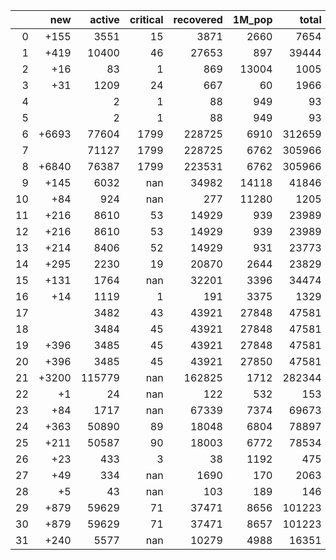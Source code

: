 |    |   new |   active |   critical |   recovered |   1M_pop |   total |
|---:|------:|---------:|-----------:|------------:|---------:|--------:|
|  0 |  +155 |     3551 |         15 |        3871 |     2660 |    7654 |
|  1 |  +419 |    10400 |         46 |       27653 |      897 |   39444 |
|  2 |   +16 |       83 |          1 |         869 |    13004 |    1005 |
|  3 |   +31 |     1209 |         24 |         667 |       60 |    1966 |
|  4 |       |        2 |          1 |          88 |      949 |      93 |
|  5 |       |        2 |          1 |          88 |      949 |      93 |
|  6 | +6693 |    77604 |       1799 |      228725 |     6910 |  312659 |
|  7 |       |    71127 |       1799 |      228725 |     6762 |  305966 |
|  8 | +6840 |    76387 |       1799 |      223531 |     6762 |  305966 |
|  9 |  +145 |     6032 |        nan |       34982 |    14118 |   41846 |
| 10 |   +84 |      924 |        nan |         277 |    11280 |    1205 |
| 11 |  +216 |     8610 |         53 |       14929 |      939 |   23989 |
| 12 |  +216 |     8610 |         53 |       14929 |      939 |   23989 |
| 13 |  +214 |     8406 |         52 |       14929 |      931 |   23773 |
| 14 |  +295 |     2230 |         19 |       20870 |     2644 |   23829 |
| 15 |  +131 |     1764 |        nan |       32201 |     3396 |   34474 |
| 16 |   +14 |     1119 |          1 |         191 |     3375 |    1329 |
| 17 |       |     3482 |         43 |       43921 |    27848 |   47581 |
| 18 |       |     3484 |         45 |       43921 |    27848 |   47581 |
| 19 |  +396 |     3485 |         45 |       43921 |    27848 |   47581 |
| 20 |  +396 |     3485 |         45 |       43921 |    27850 |   47581 |
| 21 | +3200 |   115779 |        nan |      162825 |     1712 |  282344 |
| 22 |    +1 |       24 |        nan |         122 |      532 |     153 |
| 23 |   +84 |     1717 |        nan |       67339 |     7374 |   69673 |
| 24 |  +363 |    50890 |         89 |       18048 |     6804 |   78897 |
| 25 |  +211 |    50587 |         90 |       18003 |     6772 |   78534 |
| 26 |   +23 |      433 |          3 |          38 |     1192 |     475 |
| 27 |   +49 |      334 |        nan |        1690 |      170 |    2063 |
| 28 |    +5 |       43 |        nan |         103 |      189 |     146 |
| 29 |  +879 |    59629 |         71 |       37471 |     8656 |  101223 |
| 30 |  +879 |    59629 |         71 |       37471 |     8657 |  101223 |
| 31 |  +240 |     5577 |        nan |       10279 |     4988 |   16351 |